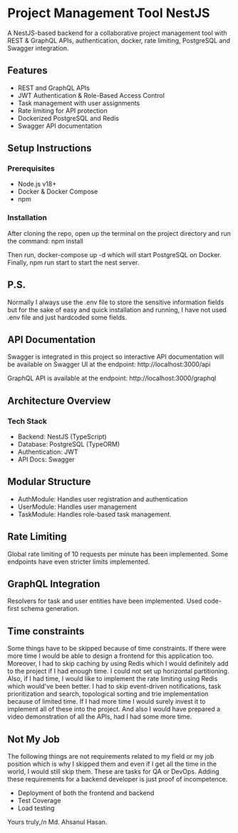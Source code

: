 # Project Management Tool NestJS

A NestJS-based backend for a collaborative project management tool with REST & GraphQL APIs, authentication, docker, rate limiting, PostgreSQL and Swagger integration.

## Features
- REST and GraphQL APIs
- JWT Authentication & Role-Based Access Control
- Task management with user assignments
- Rate limiting for API protection
- Dockerized PostgreSQL and Redis
- Swagger API documentation

## Setup Instructions

### Prerequisites
- Node.js v18+
- Docker & Docker Compose
- npm

### Installation

After cloning the repo, open up the terminal on the project directory and run the command: npm install

Then run, docker-compose up -d which will start PostgreSQL on Docker.
Finally, npm run start to start the nest server.

## P.S.

Normally I always use the .env file to store the sensitive information fields but for the sake of easy and quick installation and running, I have not used .env file and just hardcoded some fields.


## API Documentation

Swagger is integrated in this project so interactive API documentation will be available on Swagger UI at the endpoint: http://localhost:3000/api

GraphQL API is available at the endpoint: http://localhost:3000/graphql



## Architecture Overview

### Tech Stack
- Backend: NestJS (TypeScript)
- Database: PostgreSQL (TypeORM)
- Authentication: JWT
- API Docs: Swagger


## Modular Structure

- AuthModule: Handles user registration and authentication
- UserModule: Handles user management
- TaskModule: Handles role-based task management.


## Rate Limiting

Global rate limiting of 10 requests per minute has been implemented. Some endpoints have even stricter limits implemented.


## GraphQL Integration

Resolvers for task and user entities have been implemented. Used code-first schema generation.



## Time constraints

Some things have to be skipped because of time constraints. If there were more time I would be able to design a frontend for this application too. Moreover, I had to skip caching by using Redis which I would definitely add to the project if I had enough time. I could not set up horizontal partitioning. Also, if I had time, I would like to implement the rate limiting using Redis which would've been better. I had to skip event-driven notifications, task prioritization and search, topological sorting and trie implementation because of limited time. If I had more time I would surely invest it to implement all of these into the project. And also I would have prepared a video demonstration of all the APIs, had I had some more time.


## Not My Job

The following things are not requirements related to my field or my job position which is why I skipped them and even if I get all the time in the world, I would still skip them. These are tasks for QA or DevOps. Adding these requirements for a backend developer is just proof of incompetence.

- Deployment of both the frontend and backend
- Test Coverage
- Load testing




Yours truly,/n
Md. Ahsanul Hasan.
